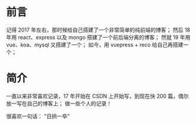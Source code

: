 # 前言
记得 2017 年左右，那时候给自己搭建了一个非常简单的纯前端的博客；
然后 18 年用 react、express 以及 mongo  搭建了一个前后端分离的博客；
然就 19 年用 vue、koa、mysql 又搭建了一个；
如今，用 vuepress + reco 给自己再搭建一个；

# 简介
一直以来非常喜欢记录，17 年开始在 CSDN 上开始写，到现在快 200 篇，偶尔放一写在自己的博客上；
做一些个人的记录！

很喜欢一句话：
"日拱一卒"